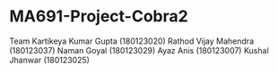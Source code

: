 # MA691-Project-Cobra2
Team
Kartikeya Kumar Gupta (180123020)
Rathod Vijay Mahendra (180123037)
Naman Goyal (180123029)
Ayaz Anis (180123007)
Kushal Jhanwar (180123025)
